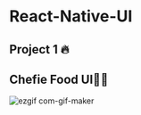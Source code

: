 # React-Native-UI
## Project 1 🔥
## Chefie Food UI🎄🚀

![ezgif com-gif-maker](https://user-images.githubusercontent.com/55022929/110330175-7a6c1580-8043-11eb-8ec2-524d1ec300d4.gif)

